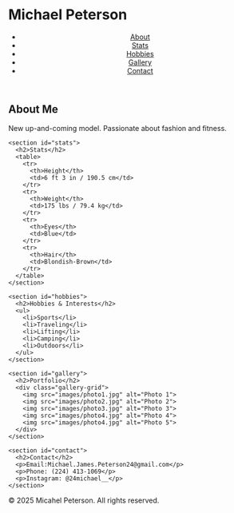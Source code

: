 # Michael Peterson
  <header>
    <nav>
      <ul>
        <li><a href="#about">About</a></li>
        <li><a href="#stats">Stats</a></li>
        <li><a href="#hobbies">Hobbies</a></li>
        <li><a href="#gallery">Gallery</a></li>
        <li><a href="#contact">Contact</a></li>
      </ul>
    </nav>
    <div class="hero">
    </div>
  </header>

  <main>
    <section id="about">
      <h2>About Me</h2>
      <p>New up-and-coming model. Passionate about fashion and fitness.</p>
    </section>

    <section id="stats">
      <h2>Stats</h2>
      <table>
        <tr>
          <th>Height</th>
          <td>6 ft 3 in / 190.5 cm</td>
        </tr>
        <tr>
          <th>Weight</th>
          <td>175 lbs / 79.4 kg</td>
        </tr>
        <tr>
          <th>Eyes</th>
          <td>Blue</td>
        </tr>
        <tr>
          <th>Hair</th>
          <td>Blondish-Brown</td>
        </tr>
      </table>
    </section>

    <section id="hobbies">
      <h2>Hobbies & Interests</h2>
      <ul>
        <li>Sports</li>
        <li>Traveling</li>
        <li>Lifting</li>
        <li>Camping</li>
        <li>Outdoors</li>
      </ul>
    </section>

    <section id="gallery">
      <h2>Portfolio</h2>
      <div class="gallery-grid">
        <img src="images/photo1.jpg" alt="Photo 1">
        <img src="images/photo2.jpg" alt="Photo 2">
        <img src="images/photo3.jpg" alt="Photo 3">
        <img src="images/photo4.jpg" alt="Photo 4">
        <img src="images/photo4.jpg" alt="Photo 5">
      </div>
    </section>

    <section id="contact">
      <h2>Contact</h2>
      <p>Email:Michael.James.Peterson24@gmail.com</p>
      <p>Phone: (224) 413-1069</p>
      <p>Instagram: @24michael__</p>
    </section>
  </main>

  <footer>
    <p>© 2025 Micahel Peterson. All rights reserved.</p>
  </footer>

</body> 
</html>
